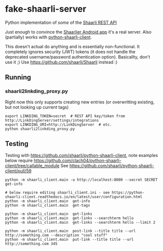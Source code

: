 # fake-shaarli-server

Python implementation of _some_ of the [Shaarli REST API](http://shaarli.github.io/api-documentation/)

Just enough to convince the [Shaarlier Android app](https://github.com/dimtion/Shaarlier/) it's a real server.
Also (partially) works with [python-shaarli-client](https://github.com/shaarli/python-shaarli-client).

This doesn't actual do anything and is essentially non-functional. It completely ignores security (JWT) tokens (it does not handle the deprecated username/password authentication option). Basicallty, don't use it ;) Use https://github.com/shaarli/Shaarli instead :)


## Running

### shaarli2linkding_proxy.py

Right now this only supports creating new entries (or overwritting existing, but not looking up current tags)

    export LINKDING_TOKEN=secret  # REST API key/token from http://LinkDingServer/settings/integrations
    export LINKDING_URI=http://LinkDingServer  # etc.
    python shaarli2linkding_proxy.py


## Testing

Testing with https://github.com/shaarli/python-shaarli-client, note examples
below require https://github.com/clach04/python-shaarli-client/tree/callable_module
See https://github.com/shaarli/python-shaarli-client/pull/59

    python -m shaarli_client.main -u http://localhost:8000 --secret SECRET get-info

    # below require editing shaarli_client.ini - see https://python-shaarli-client.readthedocs.io/en/latest/user/configuration.html
    python -m shaarli_client.main  get-info
    python -m shaarli_client.main  get-tags

    python -m shaarli_client.main  get-links
    python -m shaarli_client.main  get-links --searchterm hello
    python -m shaarli_client.main  get-links --searchterm hello --limit 2

    python -m shaarli_client.main  post-link --title title --url http://something.com --description "cool stuff"
    python -m shaarli_client.main  put-link --title title --url http://something.com 345

